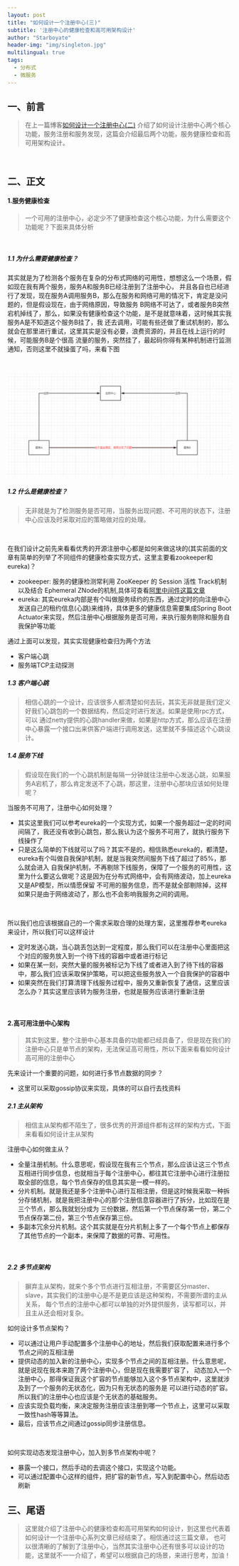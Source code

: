 ```yaml
---
layout: post
title: "如何设计一个注册中心(三)"
subtitle: '注册中心的健康检查和高可用架构设计'
author: "Starboyate"
header-img: "img/singleton.jpg"
multilingual: true
tags:
  - 分布式
  - 微服务
---
```


## 一、前言
> 在上一篇博客[如何设计一个注册中心(二)](http://starboyate.com/2019/07/05/%E5%A6%82%E4%BD%95%E8%AE%BE%E8%AE%A1%E4%B8%80%E4%B8%AA%E6%B3%A8%E5%86%8C%E4%B8%AD%E5%BF%83(%E4%B8%80)/)
介绍了如何设计注册中心两个核心功能，服务注册和服务发现，这篇会介绍最后两个功能，服务健康检查和高可用架构设计。

<br/>

## 二、正文
#### 1.服务健康检查
> 一个可用的注册中心，必定少不了健康检查这个核心功能，为什么需要这个功能呢？下面来具体分析

<br/>

##### 1.1 为什么需要健康检查？
其实就是为了检测各个服务在复杂的分布式网络的可用性，想想这么一个场景，假如现在我有两个服务，服务A和服务B已经注册到了注册中心，
并且各自也已经进行了发现，现在服务A调用服务B，那么在服务和网络可用的情况下，肯定是没问题的，但是假设现在，由于网络原因，导致服务
B网络不可达了，或者服务B突然宕机掉线了，那么，如果没有健康检查这个功能，是不是就意味着，这时候其实我服务A是不知道这个服务B挂了，我
还去调用，可能有些还做了重试机制的，那么就会在那里进行重试，这里其实是没有必要，浪费资源的，并且在线上运行的时候，可能服务B是个很高
流量的服务，突然挂了，最起码你得有某种机制进行监测通知，否则这里不就操蛋了吗，来看下图

<br/>

![09](/img/register-09.png)


##### 1.2 什么是健康检查？
> 无非就是为了检测服务是否可用，当服务出现问题、不可用的状态下，注册中心应该及时采取对应的策略做对应的处理。


<br/>

在我们设计之前先来看看优秀的开源注册中心都是如何来做这块的(其实前面的文章有简单的列举了不同组件的健康检查实现方式，这里主要看zookeeper和eureka)？
- zookeeper: 服务的健康检测常利用 ZooKeeper 的 Session 活性 Track机制 以及结合 Ephemeral ZNode的机制,具体可查看[阿里中间件这篇文章](http://jm.taobao.org/2018/06/13/%E5%81%9A%E6%9C%8D%E5%8A%A1%E5%8F%91%E7%8E%B0%EF%BC%9F/)
- eureka: 其实eureka内部是有个叫做服务续约的东西，通过定时的向注册中心发送自己的租约信息(心跳)来维持，具体更多的健康信息需要集成Spring Boot Actuator来实现，然后注册中心根据服务是否可用，来执行服务剔除和服务自我保护等功能

通过上面可以发现，其实实现健康检查归为两个方法
- 客户端心跳
- 服务端TCP主动探测

##### 1.3 客户端心跳
> 相信心跳的一个设计，应该很多人都清楚如何去玩，其实无非就是我们定义好我们心跳包的一个数据结构，然后定时进行发送。如果是使用rpc方式，可以
通过netty提供的心跳handler来做，如果是http方式，那么应该在注册中心暴露一个接口出来供客户端进行调用发送，这里就不多描述这个心跳设计。

##### 1.4 服务下线
> 假设现在我们的一个心跳机制是每隔一分钟就往注册中心发送心跳，如果服务A宕机了，那么肯定发送不了心跳，那这里，注册中心那块应该如何处理呢？

当服务不可用了，注册中心如何处理？
- 其实这里我们可以参考eureka的一个实现方式，如果一个服务超过一定的时间间隔了，我还没有收到心跳包，那么我认为这个服务不可用了，就执行服务下线操作了
- 只是这么简单的下线就可以了吗？其实不是的，相信熟悉eureka的，都清楚，eureka有个叫做自我保护机制，就是当我突然间服务下线了超过了85%，那么就会进入
自我保护机制，不再剔除下线服务，保障了一个服务的可用性，这里为什么要这么做呢？这是因为在分布式网络中，会有网络波动，加上eureka又是AP模型，所以情愿保留
不可用的服务信息，而不是就全部剔除掉，这样如果只是由于网络波动了，那么也不会影响我服务之间的调用。

<br/>

所以我们也应该根据自己的一个需求采取合理的处理方案，这里推荐参考eureka来设计，所以我们可以这样设计
- 定时发送心跳，当心跳丢包达到一定程度，那么我们可以在注册中心里面把这个对应的服务放入到一个待下线的容器中或者进行标记
- 如果在某一刻，突然大量的服务被标记为下线了或者进入到了待下线的容器中，那么我们应该采取保护策略，可以把这些服务放入一个自我保护的容器中
- 如果突然在我们打算清理下线服务过程中，服务又重新恢复了通信，这里应该怎么办？其实这里应该转为服务注册，也就是服务应该进行重新注册

<br/>

#### 2.高可用注册中心架构
> 其实到这里，整个注册中心基本具备的功能都已经具备了，但是现在我们的注册中心只是单节点的架构，无法保证高可用性，所以下面来看看如何设计高可用的注册中心

先来设计一个重要的问题，如何进行多节点数据的同步？
- 这里可以采取gossip协议来实现，具体的可以自行去找资料

##### 2.1 主从架构
> 相信主从架构都不陌生了，很多优秀的开源组件都有这样的架构方式，下面来看看如何设计主从架构

注册中心如何做主从？
- 全量注册机制。什么意思呢，假设现在我有三个节点，那么应该让这三个节点互相进行同步信息，也就相当于每个注册中心，都往其它注册中心进行注册拉取全部的信息，每个节点保存的信息其实是一模一样的。
- 分片机制。就是我还是多个注册中心进行互相注册，但是这时候我采取一种拆分存储机制，就是我把注册中心的那个注册信息容器进行了拆分，比如现在是三个节点，那么我就划分成为
三份数据，然后第一个节点保存第一份，第二个节点保存第二份，第三个节点保存第三份。
- 多副本冗余分片机制。这个其实就是在分片机制上多了一个每个节点上都保存了其他节点的一个副本，来保障了数据的可靠、可用性。

<br/>

##### 2.2 多节点架构
> 摒弃主从架构，就来个多个节点进行互相注册，不需要区分master、slave，其实我们的注册中心是不是更应该是这种架构，不需要所谓的主从关系，
每个节点的注册中心都可以单独的对外提供服务，读写都可以，并且主从还会相对复杂。

如何设计多节点架构？
- 可以通过让用户手动配置多个注册中心的地址，然后我们获取配置来进行多个节点之间的互相注册
- 提供动态的加入新的注册中心，实现多个节点之间的互相注册。什么意思呢，就是说现在我本来跑了两个注册中心，但是现在我需要扩容了，
动态加入一个注册中心，那得保证我这个扩容的节点能够加入这个多节点架构中，这里就涉及到了一个服务的无状态化，因为只有无状态的服务是
可以进行动态的扩容。所以我们的注册中心也应该是个无状态的基础服务。
- 应该实现负载均衡，来决定服务注册应该注册到哪一个节点上，这里可以采取一致性hash等等算法。
- 最后，应该节点之间通过gossip同步注册信息。

<br/>

如何实现动态发现注册中心，加入到多节点架构中呢？
- 暴露一个接口，然后手动的去调这个接口，实现这个功能。
- 可以通过配置中心这样的组件，把扩容的新节点，写入到配置中心，然后动态刷新

## 三、尾语
> 这里就介绍了注册中心的健康检查和高可用架构如何设计，到这里也代表着如何设计一个注册中心系列文章已经结束了。相信通过这三篇文章，
也可以很清晰的了解到了注册中心，当然其实注册中心还有很多可以设计的功能，这里就不一一介绍了，希望可以根据自己的场景，来进行思考，加油！
